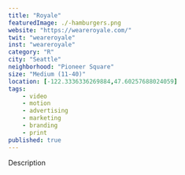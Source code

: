 ```yaml
---
title: "Royale"
featuredImage: ./-hamburgers.png
website: "https://weareroyale.com/"
twit: "weareroyale"
inst: "weareroyale"
category: "R"
city: "Seattle"
neighborhood: "Pioneer Square"
size: "Medium (11-40)"
location: [-122.3336336269884,47.60257688024059]
tags:
    - video
    - motion
    - advertising
    - marketing
    - branding
    - print
published: true
---
```


Description
